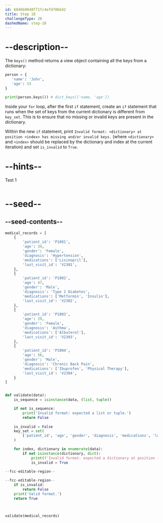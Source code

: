 ```yaml
---
id: 6846b0048f71fc4efd786b42
title: Step 18
challengeType: 20
dashedName: step-18
---
```


# --description--

The `keys()` method returns a view object containing all the keys from a dictionary:

```py
person = {
   'name': 'John',
   'age': 33
}

print(person.keys()) # dict_keys(['name, 'age'])
```

Inside your `for` loop, after the first `if` statement, create an `if` statement that runs when the set of keys from the current dictionary is different from `key_set`. This is to ensure that no missing or invalid keys are present in the dictionary.

Within the new `if` statement, print `Invalid format: <dictionary> at position <index> has missing and/or invalid keys.` (where `<dictionary>` and `<index>` should be replaced by the dictionary and index at the current iteration) and set `is_invalid` to `True`.

# --hints--

Test 1

```js

```

# --seed--

## --seed-contents--

```py
medical_records = [
    {
        'patient_id': 'P1001',
        'age': 34,
        'gender': 'Female',
        'diagnosis': 'Hypertension',
        'medications': ['Lisinopril'],
        'last_visit_id': 'V2301',
    },
    {
        'patient_id': 'P1002',
        'age': 47,
        'gender': 'Male',
        'diagnosis': 'Type 2 Diabetes',
        'medications': ['Metformin', 'Insulin'],
        'last_visit_id': 'V2302',
    },
    {
        'patient_id': 'P1003',
        'age': 29,
        'gender': 'Female',
        'diagnosis': 'Asthma',
        'medications': ['Albuterol'],
        'last_visit_id': 'V2303',
    },
    {
        'patient_id': 'P1004',
        'age': 56,
        'gender': 'Male',
        'diagnosis': 'Chronic Back Pain',
        'medications': ['Ibuprofen', 'Physical Therapy'],
        'last_visit_id': 'V2304',
    }   
]


def validate(data):
    is_sequence = isinstance(data, (list, tuple))

    if not is_sequence:
        print('Invalid format: expected a list or tuple.')
        return False
        
    is_invalid = False
    key_set = set(
        ['patient_id', 'age', 'gender', 'diagnosis', 'medications', 'last_visit_id']
    )

    for index, dictionary in enumerate(data):
        if not isinstance(dictionary, dict):
            print(f'Invalid format: expected a dictionary at position {index}.')
            is_invalid = True

--fcc-editable-region--
        
--fcc-editable-region--
    if is_invalid:
        return False
    print('Valid format.')
    return True



validate(medical_records)

```
